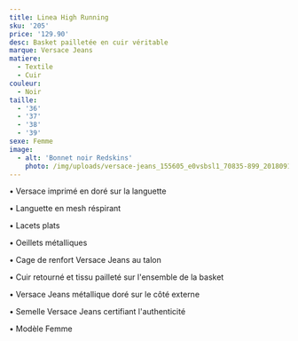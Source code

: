 ```yaml
---
title: Linea High Running
sku: '205'
price: '129.90'
desc: Basket pailletée en cuir véritable
marque: Versace Jeans
matiere:
  - Textile
  - Cuir
couleur:
  - Noir
taille:
  - '36'
  - '37'
  - '38'
  - '39'
sexe: Femme
image:
  - alt: 'Bonnet noir Redskins'
    photo: /img/uploads/versace-jeans_155605_e0vsbsl1_70835-899_20180918t163847_01.jpg
---
```

• Versace imprimé en doré sur la languette

• Languette en mesh réspirant 

• Lacets plats

• Oeillets métalliques

• Cage de renfort Versace Jeans au talon 

• Cuir retourné et tissu pailleté sur l'ensemble de la basket

• Versace Jeans métallique doré sur le côté externe 

• Semelle Versace Jeans certifiant l'authenticité

• Modèle Femme
